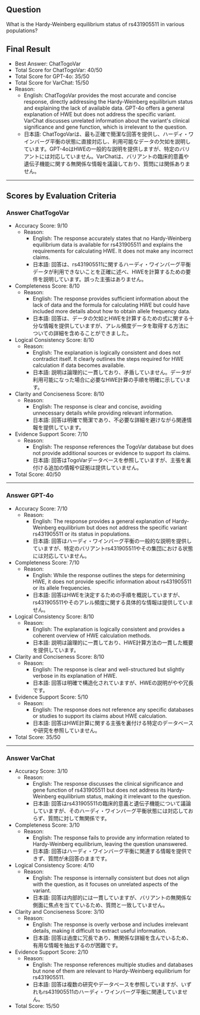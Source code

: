 ## Question

What is the Hardy-Weinberg equilibrium status of rs431905511 in various populations?

## Final Result

- Best Answer: ChatTogoVar
- Total Score for ChatTogoVar: 40/50
- Total Score for GPT-4o: 35/50
- Total Score for VarChat: 15/50
- Reason:
  - English: ChatTogoVar provides the most accurate and concise response, directly addressing the Hardy-Weinberg equilibrium status and explaining the lack of available data. GPT-4o offers a general explanation of HWE but does not address the specific variant. VarChat discusses unrelated information about the variant's clinical significance and gene function, which is irrelevant to the question.
  - 日本語: ChatTogoVarは、最も正確で簡潔な回答を提供し、ハーディ・ワインバーグ平衡の状態に直接対応し、利用可能なデータの欠如を説明しています。GPT-4oはHWEの一般的な説明を提供しますが、特定のバリアントには対応していません。VarChatは、バリアントの臨床的意義や遺伝子機能に関する無関係な情報を議論しており、質問には関係ありません。

---

## Scores by Evaluation Criteria

### Answer ChatTogoVar
- Accuracy Score: 9/10
  - Reason: 
    - English: The response accurately states that no Hardy-Weinberg equilibrium data is available for rs431905511 and explains the requirements for calculating HWE. It does not make any incorrect claims.
    - 日本語: 回答は、rs431905511に関するハーディ・ワインバーグ平衡データが利用できないことを正確に述べ、HWEを計算するための要件を説明しています。誤った主張はありません。
- Completeness Score: 8/10
  - Reason: 
    - English: The response provides sufficient information about the lack of data and the formula for calculating HWE but could have included more details about how to obtain allele frequency data.
    - 日本語: 回答は、データの欠如とHWEを計算するための式に関する十分な情報を提供していますが、アレル頻度データを取得する方法についての詳細を含めることができました。
- Logical Consistency Score: 8/10
  - Reason: 
    - English: The explanation is logically consistent and does not contradict itself. It clearly outlines the steps required for HWE calculation if data becomes available.
    - 日本語: 説明は論理的に一貫しており、矛盾していません。データが利用可能になった場合に必要なHWE計算の手順を明確に示しています。
- Clarity and Conciseness Score: 8/10
  - Reason: 
    - English: The response is clear and concise, avoiding unnecessary details while providing relevant information.
    - 日本語: 回答は明確で簡潔であり、不必要な詳細を避けながら関連情報を提供しています。
- Evidence Support Score: 7/10
  - Reason: 
    - English: The response references the TogoVar database but does not provide additional sources or evidence to support its claims.
    - 日本語: 回答はTogoVarデータベースを参照していますが、主張を裏付ける追加の情報や証拠は提供していません。
- Total Score: 40/50

---

### Answer GPT-4o
- Accuracy Score: 7/10
  - Reason: 
    - English: The response provides a general explanation of Hardy-Weinberg equilibrium but does not address the specific variant rs431905511 or its status in populations.
    - 日本語: 回答はハーディ・ワインバーグ平衡の一般的な説明を提供していますが、特定のバリアントrs431905511やその集団における状態には対応していません。
- Completeness Score: 7/10
  - Reason: 
    - English: While the response outlines the steps for determining HWE, it does not provide specific information about rs431905511 or its allele frequencies.
    - 日本語: 回答はHWEを決定するための手順を概説していますが、rs431905511やそのアレル頻度に関する具体的な情報は提供していません。
- Logical Consistency Score: 8/10
  - Reason: 
    - English: The explanation is logically consistent and provides a coherent overview of HWE calculation methods.
    - 日本語: 説明は論理的に一貫しており、HWE計算方法の一貫した概要を提供しています。
- Clarity and Conciseness Score: 8/10
  - Reason: 
    - English: The response is clear and well-structured but slightly verbose in its explanation of HWE.
    - 日本語: 回答は明確で構造化されていますが、HWEの説明がやや冗長です。
- Evidence Support Score: 5/10
  - Reason: 
    - English: The response does not reference any specific databases or studies to support its claims about HWE calculation.
    - 日本語: 回答はHWE計算に関する主張を裏付ける特定のデータベースや研究を参照していません。
- Total Score: 35/50

---

### Answer VarChat
- Accuracy Score: 3/10
  - Reason: 
    - English: The response discusses the clinical significance and gene function of rs431905511 but does not address its Hardy-Weinberg equilibrium status, making it irrelevant to the question.
    - 日本語: 回答はrs431905511の臨床的意義と遺伝子機能について議論していますが、そのハーディ・ワインバーグ平衡状態には対応しておらず、質問に対して無関係です。
- Completeness Score: 3/10
  - Reason: 
    - English: The response fails to provide any information related to Hardy-Weinberg equilibrium, leaving the question unanswered.
    - 日本語: 回答はハーディ・ワインバーグ平衡に関連する情報を提供できず、質問が未回答のままです。
- Logical Consistency Score: 4/10
  - Reason: 
    - English: The response is internally consistent but does not align with the question, as it focuses on unrelated aspects of the variant.
    - 日本語: 回答は内部的には一貫していますが、バリアントの無関係な側面に焦点を当てているため、質問と一致していません。
- Clarity and Conciseness Score: 3/10
  - Reason: 
    - English: The response is overly verbose and includes irrelevant details, making it difficult to extract useful information.
    - 日本語: 回答は過度に冗長であり、無関係な詳細を含んでいるため、有用な情報を抽出するのが困難です。
- Evidence Support Score: 2/10
  - Reason: 
    - English: The response references multiple studies and databases but none of them are relevant to Hardy-Weinberg equilibrium for rs431905511.
    - 日本語: 回答は複数の研究やデータベースを参照していますが、いずれもrs431905511のハーディ・ワインバーグ平衡に関連していません。
- Total Score: 15/50